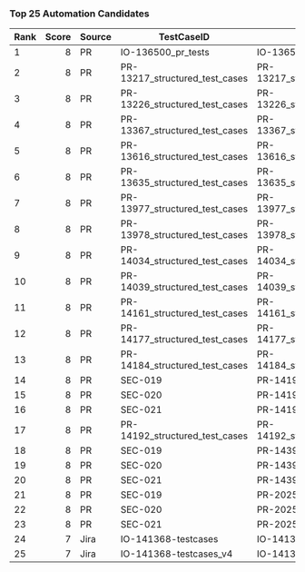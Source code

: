 ### Top 25 Automation Candidates

Rank | Score | Source | TestCaseID | File | Layer | Component
---|---:|---|---|---|---|---
1 | 8 | PR | IO-136500_pr_tests | IO-136500_pr_tests.md | BE | core
2 | 8 | PR | PR-13217_structured_test_cases | PR-13217_structured_test_cases.md | UI | core
3 | 8 | PR | PR-13226_structured_test_cases | PR-13226_structured_test_cases.md | BE | core
4 | 8 | PR | PR-13367_structured_test_cases | PR-13367_structured_test_cases.md | BE | core
5 | 8 | PR | PR-13616_structured_test_cases | PR-13616_structured_test_cases.md | UI | core
6 | 8 | PR | PR-13635_structured_test_cases | PR-13635_structured_test_cases.md | BE | core
7 | 8 | PR | PR-13977_structured_test_cases | PR-13977_structured_test_cases.md | UI | core
8 | 8 | PR | PR-13978_structured_test_cases | PR-13978_structured_test_cases.md | BE | core
9 | 8 | PR | PR-14034_structured_test_cases | PR-14034_structured_test_cases.md | BE | core
10 | 8 | PR | PR-14039_structured_test_cases | PR-14039_structured_test_cases.md | UI | core
11 | 8 | PR | PR-14161_structured_test_cases | PR-14161_structured_test_cases.md | BE | core
12 | 8 | PR | PR-14177_structured_test_cases | PR-14177_structured_test_cases.md | UI | core
13 | 8 | PR | PR-14184_structured_test_cases | PR-14184_structured_test_cases.md | UI | core
14 | 8 | PR | SEC-019 | PR-14192.md | BE | core
15 | 8 | PR | SEC-020 | PR-14192.md | BE | core
16 | 8 | PR | SEC-021 | PR-14192.md | BE | core
17 | 8 | PR | PR-14192_structured_test_cases | PR-14192_structured_test_cases.md | BE | core
18 | 8 | PR | SEC-019 | PR-143929.md | BE | core
19 | 8 | PR | SEC-020 | PR-143929.md | BE | core
20 | 8 | PR | SEC-021 | PR-143929.md | BE | core
21 | 8 | PR | SEC-019 | PR-2025.md | BE | core
22 | 8 | PR | SEC-020 | PR-2025.md | BE | core
23 | 8 | PR | SEC-021 | PR-2025.md | BE | core
24 | 7 | Jira | IO-141368-testcases | IO-141368-testcases.md | UI | core
25 | 7 | Jira | IO-141368-testcases_v4 | IO-141368-testcases_v4.md | UI | core
